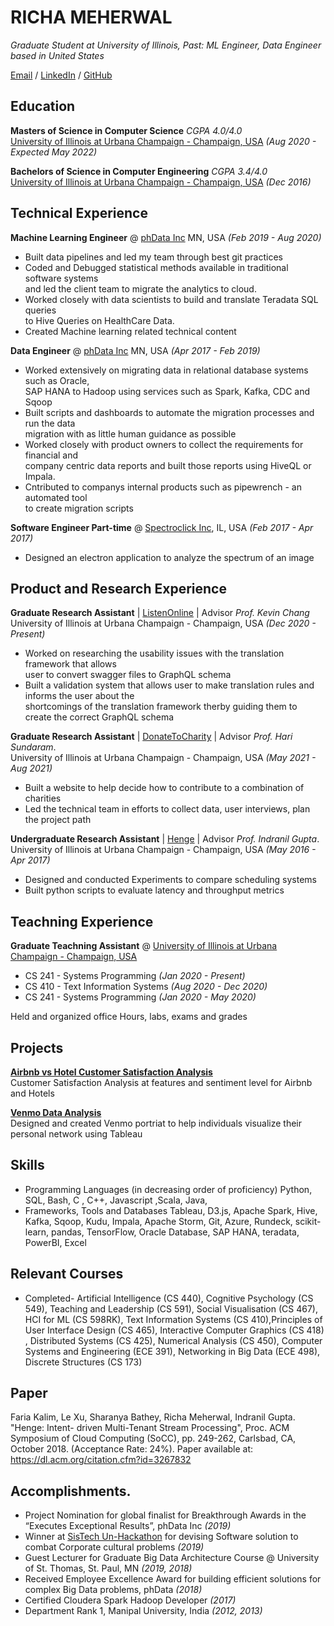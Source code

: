 #                                                                     RICHA MEHERWAL

_Graduate Student at University of Illinois, Past: ML Engineer, Data Engineer based in United States_

[Email](mailto:richa.meherwal@gmail.com) / [LinkedIn](https://www.linkedin.com/in/richameherwal/) / [GitHub](https://github.com/richameher/)

##  Education

**Masters of Science in Computer Science** _CGPA 4.0/4.0_  
[University of Illinois at Urbana Champaign - Champaign, USA](https://cs.illinois.edu/) _(Aug 2020 - Expected May 2022)_ 

**Bachelors of Science in Computer Engineering** _CGPA 3.4/4.0_   
[University of Illinois at Urbana Champaign - Champaign, USA](https://cs.illinois.edu/)  _(Dec 2016)_

## Technical Experience

**Machine Learning Engineer** @ [phData Inc](https://www.phdata.io/) MN, USA  _(Feb 2019 - Aug 2020)_   
* Built data pipelines and led my team through best git practices
* Coded and Debugged statistical methods available in traditional software systems <br> 
and led the client team to migrate the analytics to cloud. 
* Worked closely with data scientists to build and translate Teradata SQL queries <br>
to Hive Queries on HealthCare Data. 
* Created Machine learning related technical content


**Data Engineer** @ [phData Inc](https://www.phdata.io/) MN, USA _(Apr 2017 - Feb 2019)_   
* Worked extensively on migrating data in relational database systems such as Oracle,<br>
SAP HANA to Hadoop using services such as Spark, Kafka, CDC and Sqoop
* Built scripts and dashboards to automate the migration processes and run the data <br>
 migration with as little human guidance as possible
* Worked closely with product owners to collect the requirements for financial and <br>
 company centric data reports and built those reports using HiveQL or Impala.
* Cntributed to companys internal products such as pipewrench - an automated tool <br>
to create migration scripts 


**Software Engineer Part-time** @ [Spectroclick Inc](https://www.spectroclick.com/), IL, USA  _(Feb 2017 - Apr 2017)_   
* Designed an electron application to analyze the spectrum of an image   


## Product and Research Experience 


**Graduate Research Assistant**  | [ListenOnline](http://listen.online/) | Advisor _Prof. Kevin Chang_  
University of Illinois at Urbana Champaign - Champaign, USA  _(Dec 2020 - Present)_ 
* Worked on researching the usability issues with the translation framework that allows <br>  user to convert swagger files to GraphQL schema
* Built a validation system that allows user to make translation rules and informs the user about the <br> shortcomings of the translation framework therby guiding them to create the correct GraphQL schema


**Graduate Research Assistant**  | [DonateToCharity](https://github.com/richameher/charitable-giving/tree/feature/FinalV1) | Advisor _Prof. Hari Sundaram_.  
University of Illinois at Urbana Champaign - Champaign, USA  _(May 2021 - Aug 2021)_ 
* Built a website to help decide how to contribute to a combination of charities
* Led the technical team in efforts to collect data, user interviews, plan the project path


**Undergraduate Research Assistant** | [Henge](https://dl.acm.org/citation.cfm?id=3267832) | Advisor _Prof. Indranil Gupta_.   
University of Illinois at Urbana Champaign - Champaign, USA  _(May 2016 - Apr 2017)_ 
* Designed and conducted Experiments to compare scheduling systems 
* Built python scripts to evaluate latency and throughput metrics

## Teachning Experience 

**Graduate Teachning Assistant**  @ [University of Illinois at Urbana Champaign - Champaign, USA](https://cs.illinois.edu/)

* CS 241 - Systems Programming  _(Jan 2020 - Present)_ 
* CS 410 - Text Information Systems  _(Aug 2020 - Dec 2020)_ 
* CS 241 - Systems Programming  _(Jan 2020 - May 2020)_ 

Held and organized office Hours, labs, exams and grades


## Projects


**[Airbnb vs Hotel Customer Satisfaction Analysis](https://github.com/richameher/CourseProject)**  
Customer Satisfaction Analysis at features and sentiment level for Airbnb and Hotels


**[Venmo Data Analysis](https://github.com/richameher/venmo_scrape)**  
Designed and created Venmo portriat to help individuals visualize their personal network using Tableau


## Skills

* Programming Languages (in decreasing order of proficiency) Python, SQL, Bash, C , C++, Javascript ,Scala, Java,
* Frameworks, Tools and Databases Tableau, D3.js, Apache Spark, Hive, Kafka, Sqoop, Kudu, Impala, Apache Storm, Git, Azure, Rundeck, scikit-learn, pandas, TensorFlow, Oracle Database, SAP HANA, teradata, PowerBI, Excel

## Relevant Courses 
* Completed- Artificial Intelligence (CS 440), Cognitive Psychology (CS 549), Teaching and Leadership (CS 591), Social Visualisation (CS 467), HCI for ML (CS 598RK), Text Information Systems (CS 410),Principles of User Interface Design (CS 465), Interactive Computer Graphics (CS 418) , Distributed Systems (CS 425), Numerical Analysis (CS 450), Computer Systems and Engineering (ECE 391), Networking in Big Data (ECE 498), Discrete Structures (CS 173)

## Paper
Faria Kalim, Le Xu, Sharanya Bathey, Richa Meherwal, Indranil Gupta. "Henge: Intent- driven Multi-Tenant Stream Processing", Proc. ACM Symposium of Cloud Computing (SoCC), pp. 249-262, Carlsbad, CA, October 2018. (Acceptance Rate: 24%). Paper available at: https://dl.acm.org/citation.cfm?id=3267832

## Accomplishments. 
* Project Nomination for global finalist for Breakthrough Awards in the “Executes Exceptional Results”, phData Inc _(2019)_
* Winner at [SisTech Un-Hackathon](https://www.linkedin.com/posts/theresameyer_sistech-togetherwewill-strongertogether-activity-6601560702740164608-fvbq) for devising Software solution to combat Corporate cultural problems _(2019)_
* Guest Lecturer for Graduate Big Data Architecture Course @ University of St. Thomas, St. Paul, MN _(2019, 2018)_
* Received Employee Excellence Award for building efficient solutions for complex Big Data problems, phData _(2018)_
* Certified Cloudera Spark Hadoop Developer  _(2017)_
* Department Rank 1, Manipal University, India _(2012, 2013)_






